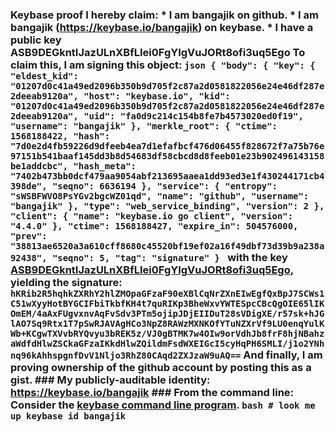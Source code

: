 ### Keybase proof I hereby claim: * I am bangajik on github. * I am bangajik (https://keybase.io/bangajik) on keybase. * I have a public key ASB9DEGkntIJazULnXBfLIei0FgYIgVuJORt8ofi3uq5Ego To claim this, I am signing this object: ```json { "body": { "key": { "eldest_kid": "01207d0c41a49ed2096b350b9d705f2c87a2d0581822056e24e46df287e2deeab9120a", "host": "keybase.io", "kid": "01207d0c41a49ed2096b350b9d705f2c87a2d0581822056e24e46df287e2deeab9120a", "uid": "fa0d9c214c154b8fe7b4573020ed0f19", "username": "bangajik" }, "merkle_root": { "ctime": 1568188422, "hash": "7d0e2d4fb59226d9dfeeb4ea7d1efafbcf476d06455f828672f7a75b76e97151b541baaf145dd3b8d54683df58cbcd8d8feeb01e23b902496143158be1addcbc", "hash_meta": "7402b473bb0dcf479aa9054abf213695aaea1dd93ed3e1f430244171cb4398de", "seqno": 6636194 }, "service": { "entropy": "sWSBFWVO8PsYGv2bgcWZ01qd", "name": "github", "username": "bangajik" }, "type": "web_service_binding", "version": 2 }, "client": { "name": "keybase.io go client", "version": "4.4.0" }, "ctime": 1568188427, "expire_in": 504576000, "prev": "38813ae6520a3a610cff8680c45520bf19ef02a16f49dbf73d39b9a238a92438", "seqno": 5, "tag": "signature" } ``` with the key [ASB9DEGkntIJazULnXBfLIei0FgYIgVuJORt8ofi3uq5Ego](https://keybase.io/bangajik), yielding the signature: ``` hKRib2R5hqhkZXRhY2hlZMOpaGFzaF90eXBlCqNrZXnEIwEgfQxBpJ7SCWs1C51wXyyHotBYGCIFbiTkbfKH4t7quRIKp3BheWxvYWTESpcCBcQgOIE65lIKOmEM/4aAxFUgvxnvAqFvSdv3PTm5ojipJDjEIIDuT28sVDigXE/r57sk+hJGlAO7Sq9Rtx1T7pSwRJAVAgHCo3NpZ8RAWzMXNKOfYTuNZXrVf9LU0enqYulKWb+KCgwTXVvbRYQvyu3bREK5z/VJ0gBTMK7w4OIw9orVdhJb8frF8hjNBahzaWdfdHlwZSCkaGFzaIKkdHlwZQildmFsdWXEIGcI5cyHqPH6SMLI/j1o2YNhnq96kAhhspgnfDvV1Nljo3RhZ80CAqd2ZXJzaW9uAQ== ``` And finally, I am proving ownership of the github account by posting this as a gist. ### My publicly-auditable identity: https://keybase.io/bangajik ### From the command line: Consider the [keybase command line program](https://keybase.io/download). ```bash # look me up keybase id bangajik ``` 
